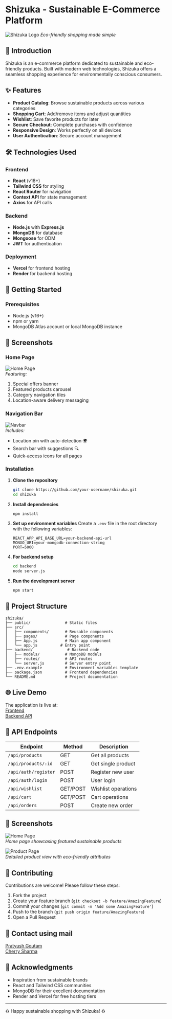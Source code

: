# Shizuka - Sustainable E-Commerce Platform

![Shizuka Logo](https://cdn.iconscout.com/icon/free/png-256/free-react-logo-icon-download-in-svg-png-gif-file-formats--company-brand-world-logos-vol-4-pack-icons-282599.png?f=webp&w=256) 
*Eco-friendly shopping made simple*

## 🌱 Introduction

Shizuka is an e-commerce platform dedicated to sustainable and eco-friendly products. Built with modern web technologies, Shizuka offers a seamless shopping experience for environmentally conscious consumers.

## ✨ Features

- **Product Catalog**: Browse sustainable products across various categories
- **Shopping Cart**: Add/remove items and adjust quantities
- **Wishlist**: Save favorite products for later
- **Secure Checkout**: Complete purchases with confidence
- **Responsive Design**: Works perfectly on all devices
- **User Authentication**: Secure account management

## 🛠️ Technologies Used

### Frontend
- **React** (v18+)
- **Tailwind CSS** for styling
- **React Router** for navigation
- **Context API** for state management
- **Axios** for API calls

### Backend
- **Node.js** with **Express.js**
- **MongoDB** for database
- **Mongoose** for ODM
- **JWT** for authentication

### Deployment
- **Vercel** for frontend hosting
- **Render** for backend hosting

## 🚀 Getting Started

### Prerequisites
- Node.js (v16+)
- npm or yarn
- MongoDB Atlas account or local MongoDB instance

## 📸 Screenshots

### **Home Page**
![Home Page](https://i.imgur.com/HjwOImj.png)  
*Featuring:*
1. Special offers banner
2. Featured products carousel
3. Category navigation tiles
4. Location-aware delivery messaging

### **Navigation Bar**
![Navbar](https://via.placeholder.com/600x100?text=Shizuka+Navbar)  
*Includes:*
- Location pin with auto-detection 🌍
- Search bar with suggestions 🔍
- Quick-access icons for all pages


### Installation

1. **Clone the repository**
   ```bash
   git clone https://github.com/your-username/shizuka.git
   cd shizuka
   ```

2. **Install dependencies**
   ```bash
   npm install
   ```

3. **Set up environment variables**
   Create a `.env` file in the root directory with the following variables:
   ```
   REACT_APP_API_BASE_URL=your-backend-api-url
   MONGO_URI=your-mongodb-connection-string
   PORT=5000
   ```

4. **For backend setup**
   ```bash
   cd backend
   node server.js
   ```

5. **Run the development server**
   ```bash
   npm start
   ```

## 📂 Project Structure

```
shizuka/
├── public/               # Static files
├── src/
│   ├── components/       # Reusable components
│   ├── pages/            # Page components
│   ├── App.js            # Main app component
│   └── app.js          # Entry point
├── backend/               # Backend code
│   ├── models/           # MongoDB models
│   ├── routes/           # API routes
│   └── server.js         # Server entry point
├── .env.example          # Environment variables template
├── package.json          # Frontend dependencies
└── README.md             # Project documentation
```

## 🌐 Live Demo

The application is live at:  
[Frontend](https://shizuka-nine.vercel.app)  
[Backend API](https://shizuka-backend.onrender.com)

## 📝 API Endpoints

| Endpoint | Method | Description |
|----------|--------|-------------|
| `/api/products` | GET | Get all products |
| `/api/products/:id` | GET | Get single product |
| `/api/auth/register` | POST | Register new user |
| `/api/auth/login` | POST | User login |
| `/api/wishlist` | GET/POST | Wishlist operations |
| `/api/cart` | GET/POST | Cart operations |
| `/api/orders` | POST | Create new order |

## 📸 Screenshots

![Home Page](https://via.placeholder.com/600x400?text=Shizuka+Home+Page)  
*Home page showcasing featured sustainable products*

![Product Page](https://via.placeholder.com/600x400?text=Product+Page)  
*Detailed product view with eco-friendly attributes*

## 🤝 Contributing

Contributions are welcome! Please follow these steps:

1. Fork the project
2. Create your feature branch (`git checkout -b feature/AmazingFeature`)
3. Commit your changes (`git commit -m 'Add some AmazingFeature'`)
4. Push to the branch (`git push origin feature/AmazingFeature`)
5. Open a Pull Request

## 📧 Contact using mail

[Pratyush Goutam](mailto:pratg5935@gmail.com)  
[Cherry Sharma](mailto:5nov.pratyushg@gmail.com)

## 🙏 Acknowledgments

- Inspiration from sustainable brands
- React and Tailwind CSS communities
- MongoDB for their excellent documentation
- Render and Vercel for free hosting tiers

---

♻️ Happy sustainable shopping with Shizuka! ♻️
